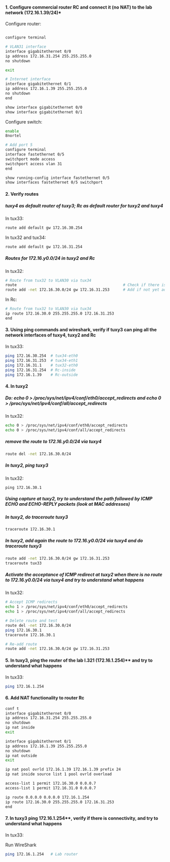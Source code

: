 #### 1. Configure commercial router RC and connect it (no NAT) to the lab network (172.16.1.39/24)*

Configure router:
```sh

configure terminal

# VLAN31 interface
interface gigabitethernet 0/0
ip address 172.16.31.254 255.255.255.0
no shutdown 

exit

# Internet interface
interface gigabitethernet 0/1
ip address 172.16.1.39 255.255.255.0
no shutdown 
end

show interface gigabitethernet 0/0
show interface gigabitethernet 0/1
```

Configure switch:
```sh
enable
8nortel

# Add port 5
configure terminal
interface fastethernet 0/5
switchport mode access
switchport access vlan 31
end

show running-config interface fastethernet 0/5
show interfaces fastethernet 0/5 switchport
```

#### 2. Verify routes
##### tuxy4 as default router of tuxy3; Rc as default router for tuxy2 and tuxy4

In tux33:
```sh
route add default gw 172.16.30.254
```

In tux32 and tux34:
```sh
route add default gw 172.16.31.254
```

##### Routes for 172.16.y0.0/24 in tuxy2 and Rc

In tux32:
```sh
# Route from tux32 to VLAN30 via tux34
route                                               # Check if there is a route to 172.16.30.0 already
route add -net 172.16.30.0/24 gw 172.16.31.253      # Add if not yet added
```

In Rc:
```sh
# Route from tux32 to VLAN30 via tux34
ip route 172.16.30.0 255.255.255.0 172.16.31.253
end
```

#### 3. Using ping commands and wireshark, verify if tuxy3 can ping all the network interfaces of tuxy4, tuxy2 and Rc

In tux33:
```sh
ping 172.16.30.254  # tux34-eth0
ping 172.16.31.253  # tux34-eth1
ping 172.16.31.1    # tux32-eth0
ping 172.16.31.254  # Rc-inside
ping 172.16.1.39    # Rc-outside
```

#### 4. In tuxy2

##### Do: echo 0 > /proc/sys/net/ipv4/conf/eth0/accept_redirects and echo 0 > /proc/sys/net/ipv4/conf/all/accept_redirects

In tux32:
```sh
echo 0 > /proc/sys/net/ipv4/conf/eth0/accept_redirects
echo 0 > /proc/sys/net/ipv4/conf/all/accept_redirects
```

##### remove the route to 172.16.y0.0/24 via tuxy4

```sh
route del -net 172.16.30.0/24
```

##### In tuxy2, ping tuxy3

In tux32:
```
ping 172.16.30.1
```

##### Using capture at tuxy2, try to understand the path followed by ICMP ECHO and ECHO-REPLY packets (look at MAC addresses)

##### In tuxy2, do traceroute tuxy3

```sh
traceroute 172.16.30.1
```

##### In tuxy2, add again the route to 172.16.y0.0/24 via tuxy4 and do traceroute tuxy3

```sh
route add -net 172.16.30.0/24 gw 172.16.31.253
traceroute tux33
```

##### Activate the acceptance of ICMP redirect at tuxy2 when there is no route to 172.16.y0.0/24 via tuxy4 and try to understand what happens

In tux32:
```sh
# Accept ICMP redirects
echo 1 > /proc/sys/net/ipv4/conf/eth0/accept_redirects
echo 1 > /proc/sys/net/ipv4/conf/all/accept_redirects

# Delete route and test
route del -net 172.16.30.0/24
ping 172.16.30.1
traceroute 172.16.30.1

# Re-add route
route add -net 172.16.30.0/24 gw 172.16.31.253
```

#### 5. In tuxy3, ping the router of the lab I.321 (172.16.1.254)** and try to understand what happens

In tux33:
```sh
ping 172.16.1.254
```

#### 6. Add NAT functionality to router Rc

```sh
conf t
interface gigabitethernet 0/0
ip address 172.16.31.254 255.255.255.0
no shutdown
ip nat inside
exit

interface gigabitethernet 0/1
ip address 172.16.1.39 255.255.255.0
no shutdown
ip nat outside
exit

ip nat pool ovrld 172.16.1.39 172.16.1.39 prefix 24
ip nat inside source list 1 pool ovrld overload

access-list 1 permit 172.16.30.0 0.0.0.7
access-list 1 permit 172.16.31.0 0.0.0.7

ip route 0.0.0.0 0.0.0.0 172.16.1.254
ip route 172.16.30.0 255.255.255.0 172.16.31.253
end
```

#### 7. In tuxy3 ping 172.16.1.254**, verify if there is connectivity, and try to understand what happens

In tux33:

Run WireShark

```sh
ping 172.16.1.254   # Lab router
```
